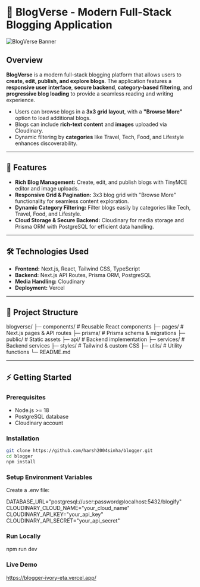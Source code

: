 # 📝 BlogVerse - Modern Full-Stack Blogging Application

![BlogVerse Banner](https://images.unsplash.com/photo-1522202176988-66273c2fd55f?crop=entropy&cs=tinysrgb&fit=max&fm=jpg&ixid=M3wxMjA3fDB8MHxzZWFyY2h8MTR8fGJsb2d8ZW58MHx8MHx8&ixlib=rb-4.0.3&q=80&w=1080)

## Overview

**BlogVerse** is a modern full-stack blogging platform that allows users to **create, edit, publish, and explore blogs**. The application features a **responsive user interface**, **secure backend**, **category-based filtering**, and **progressive blog loading** to provide a seamless reading and writing experience.

- Users can browse blogs in a **3x3 grid layout**, with a **"Browse More"** option to load additional blogs.
- Blogs can include **rich-text content** and **images** uploaded via Cloudinary.
- Dynamic filtering by **categories** like Travel, Tech, Food, and Lifestyle enhances discoverability.

---

## 🚀 Features

- **Rich Blog Management:** Create, edit, and publish blogs with TinyMCE editor and image uploads.
- **Responsive Grid & Pagination:** 3x3 blog grid with "Browse More" functionality for seamless content exploration.
- **Dynamic Category Filtering:** Filter blogs easily by categories like Tech, Travel, Food, and Lifestyle.
- **Cloud Storage & Secure Backend:** Cloudinary for media storage and Prisma ORM with PostgreSQL for efficient data handling.

---

## 🛠 Technologies Used

- **Frontend:** Next.js, React, Tailwind CSS, TypeScript  
- **Backend:** Next.js API Routes, Prisma ORM, PostgreSQL  
- **Media Handling:** Cloudinary  
- **Deployment:** Vercel

---

## 📂 Project Structure
blogverse/
├─ components/ # Reusable React components
├─ pages/ # Next.js pages & API routes
├─ prisma/ # Prisma schema & migrations
├─ public/ # Static assets
├─ api/ # Backend implementation
├─ services/ # Backend services
├─ styles/ # Tailwind & custom CSS
├─ utils/ # Utility functions
└─ README.md


---

## ⚡ Getting Started

### Prerequisites

- Node.js >= 18
- PostgreSQL database
- Cloudinary account

### Installation

```bash
git clone https://github.com/harsh2004sinha/blogger.git
cd blogger
npm install
```

### Setup Environment Variables

Create a .env file:

DATABASE_URL="postgresql://user:password@localhost:5432/blogify"
CLOUDINARY_CLOUD_NAME="your_cloud_name"
CLOUDINARY_API_KEY="your_api_key"
CLOUDINARY_API_SECRET="your_api_secret"

### Run Locally

npm run dev


### Live Demo

https://blogger-ivory-eta.vercel.app/